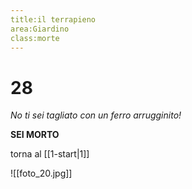 ```yaml
---
title:il terrapieno
area:Giardino
class:morte
---
```

# 28
_No ti sei tagliato con un ferro arrugginito!_

**SEI MORTO**

torna al [[1-start|1]]

![[foto_20.jpg]]